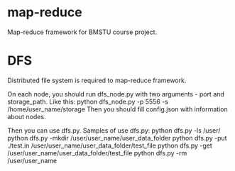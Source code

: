 map-reduce
==========

Map-reduce framework for BMSTU course project.

DFS
==========

Distributed file system is required to map-reduce framework.

On each node, you should run dfs_node.py with two arguments - port and storage_path. Like this: python dfs_node.py -p 5556 -s /home/user_name/storage
Then you should fill config.json with information about nodes.

Then you can use dfs.py. Samples of use dfs.py:
python dfs.py -ls /user/
python dfs.py -mkdir /user/user_name/user_data_folder
python dfs.py -put ./test.in /user/user_name/user_data_folder/test_file
python dfs.py -get /user/user_name/user_data_folder/test_file
python dfs.py -rm /user/user_name